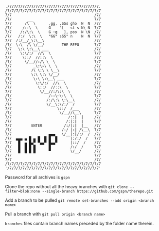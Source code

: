 ```
./7/7/7/7/7/7/7/7/7/7/7/7/7/7/7/7/7/7/7/7/7.
/7/7/7/7/7/7/7/7/7/7/7/7/7/7/7/7/7/7/7/7/7/7
7/7                                      /7/
/7/       ___                            7/7
7/7      /\  \      ,gg, ,SSs gho  N  N  /7/
/7/     /::\  \     G    "[   st s N\ N  7/7
7/7    /:/\:\  \    G ─g   ], poo  N \N  /7/
/7/   /:/  \:\  \   "GG" sSS" n    N  N  7/7
7/7  /:/__/_\:\__\                       /7/
/7/  \:\  /\ \/__/        THE REPO       7/7
7/7   \:\ \:\__\ ___                     /7/
/7/    \:\/:/  //\  \                    7/7
7/7     \::/  //::\  \                   /7/
/7/      \/__//:/\ \  \                  7/7
7/7          _\:\~\ \  \                 /7/
/7/         /\ \:\ \ \__\                7/7
7/7         \:\ \:\ \/__/                /7/
/7/          \:\ \:\__\ ___              7/7
7/7           \:\/:/  //\  \             /7/
/7/            \::/  //::\  \            7/7
7/7             \/__//:/\:\  \           /7/
/7/                 /::\~\:\  \          7/7
7/7                /:/\:\ \:\__\         /7/
/7/                \/__\:\/:/  /         7/7
7/7                     \::/  /___       /7/
/7/                      \/__//\__\      7/7
7/7                          /::|  |     /7/
/7/                         /:|:|  |     7/7
7/7         ENTER          /:/|:|  |__   /7/
/7/                       /:/ |:| /\__\  7/7
7/7                 ▄▄▄   \/__|:|/:/  /  /7/
/7/  ▄▄▄ ▄ █ ▄ █  █ █  █      |:/:/  /   7/7
7/7   █  ▄ █▄▀ ▀▄▄▀ █▄▄▀      |::/  /    /7/
/7/   █  █ █ █      █         /:/  /     7/7
7/7   █  █ █ █      ▀         \/__/      /7/
/7/                                      7/7
7/7                                      /7/
/7/7/7/7/7/7/7/7/7/7/7/7/7/7/7/7/7/7/7/7/7/7
'/7/7/7/7/7/7/7/7/7/7/7/7/7/7/7/7/7/7/7/7/7'
```

Password for all archives is `gspn`

Clone the repo without all the heavy branches with `git clone --filter=blob:none --single-branch https://github.com/gspn/therepo.git`

Add a branch to be pulled `git remote set-branches --add origin <branch name>`

Pull a branch with `git pull origin <branch name>`

`branches` files contain branch names preceded by the folder name therein.